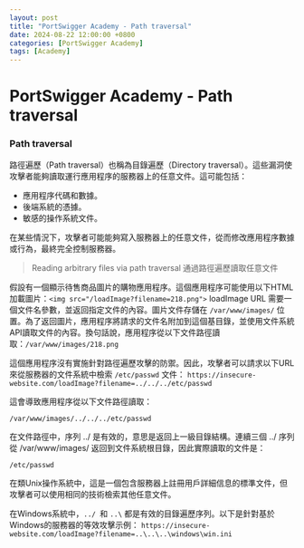 ```yaml
---
layout: post
title: "PortSwigger Academy - Path traversal"
date: 2024-08-22 12:00:00 +0800
categories: [PortSwigger Academy]
tags: [Academy]
---
```



# PortSwigger Academy - Path traversal

### Path traversal
路徑遍歷（Path traversal）也稱為目錄遍歷（Directory traversal）。這些漏洞使攻擊者能夠讀取運行應用程序的服務器上的任意文件。這可能包括：

* 應用程序代碼和數據。
* 後端系統的憑據。
* 敏感的操作系統文件。

在某些情況下，攻擊者可能能夠寫入服務器上的任意文件，從而修改應用程序數據或行為，最終完全控制服務器。

> Reading arbitrary files via path traversal
通過路徑遍歷讀取任意文件

假設有一個顯示待售商品圖片的購物應用程序。這個應用程序可能使用以下HTML加載圖片：`<img src="/loadImage?filename=218.png">`
loadImage URL 需要一個文件名參數，並返回指定文件的內容。圖片文件存儲在 `/var/www/images/` 位置。為了返回圖片，應用程序將請求的文件名附加到這個基目錄，並使用文件系統API讀取文件的內容。換句話說，應用程序從以下文件路徑讀取：`/var/www/images/218.png`

這個應用程序沒有實施針對路徑遍歷攻擊的防禦。因此，攻擊者可以請求以下URL來從服務器的文件系統中檢索 `/etc/passwd` 文件：
`https://insecure-website.com/loadImage?filename=../../../etc/passwd`

這會導致應用程序從以下文件路徑讀取：

```
/var/www/images/../../../etc/passwd
```

在文件路徑中，序列 ../ 是有效的，意思是返回上一級目錄結構。連續三個 ../ 序列從 /var/www/images/ 返回到文件系統根目錄，因此實際讀取的文件是：

```
/etc/passwd
```

在類Unix操作系統中，這是一個包含服務器上註冊用戶詳細信息的標準文件，但攻擊者可以使用相同的技術檢索其他任意文件。

在Windows系統中，`../ `和 `..\` 都是有效的目錄遍歷序列。以下是針對基於Windows的服務器的等效攻擊示例：
`https://insecure-website.com/loadImage?filename=..\..\..\windows\win.ini`







